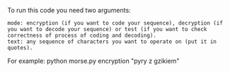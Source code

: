 To run this code you need two arguments:

    mode: encryption (if you want to code your sequence), decryption (if you want to decode your sequence) or test (if you want to check correctness of process of coding and decoding).
    text: any sequence of characters you want to operate on (put it in quotes).

For example: 
python morse.py encryption "pyry z gzikiem"
